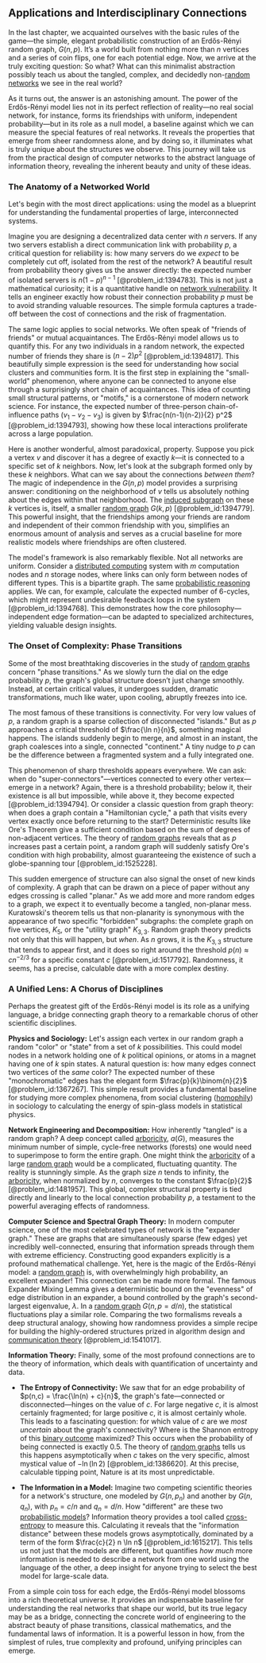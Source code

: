 ## Applications and Interdisciplinary Connections

In the last chapter, we acquainted ourselves with the basic rules of the game—the simple, elegant probabilistic construction of an Erdős-Rényi random graph, $G(n,p)$. It’s a world built from nothing more than $n$ vertices and a series of coin flips, one for each potential edge. Now, we arrive at the truly exciting question: So what? What can this minimalist abstraction possibly teach us about the tangled, complex, and decidedly non-[random networks](@article_id:262783) we see in the real world?

As it turns out, the answer is an astonishing amount. The power of the Erdős-Rényi model lies not in its perfect reflection of reality—no real social network, for instance, forms its friendships with uniform, independent probability—but in its role as a null model, a baseline against which we can measure the special features of real networks. It reveals the properties that emerge from sheer randomness alone, and by doing so, it illuminates what is truly unique about the structures we observe. This journey will take us from the practical design of computer networks to the abstract language of information theory, revealing the inherent beauty and unity of these ideas.

### The Anatomy of a Networked World

Let's begin with the most direct applications: using the model as a blueprint for understanding the fundamental properties of large, interconnected systems.

Imagine you are designing a decentralized data center with $n$ servers. If any two servers establish a direct communication link with probability $p$, a critical question for reliability is: how many servers do we *expect* to be completely cut off, isolated from the rest of the network? A beautiful result from probability theory gives us the answer directly: the expected number of isolated servers is $n(1-p)^{n-1}$ [@problem_id:1394783]. This is not just a mathematical curiosity; it is a quantitative handle on [network vulnerability](@article_id:267153). It tells an engineer exactly how robust their connection probability $p$ must be to avoid stranding valuable resources. The simple formula captures a trade-off between the cost of connections and the risk of fragmentation.

The same logic applies to social networks. We often speak of "friends of friends" or mutual acquaintances. The Erdős-Rényi model allows us to quantify this. For any two individuals in a random network, the expected number of friends they share is $(n-2)p^2$ [@problem_id:1394817]. This beautifully simple expression is the seed for understanding how social clusters and communities form. It is the first step in explaining the "small-world" phenomenon, where anyone can be connected to anyone else through a surprisingly short chain of acquaintances. This idea of counting small structural patterns, or "motifs," is a cornerstone of modern network science. For instance, the expected number of three-person chain-of-influence paths ($v_1-v_2-v_3$) is given by $\frac{n(n-1)(n-2)}{2} p^2$ [@problem_id:1394793], showing how these local interactions proliferate across a large population.

Here is another wonderful, almost paradoxical, property. Suppose you pick a vertex $v$ and discover it has a degree of exactly $k$—it is connected to a specific set of $k$ neighbors. Now, let's look at the subgraph formed only by these $k$ neighbors. What can we say about the connections *between them*? The magic of independence in the $G(n,p)$ model provides a surprising answer: conditioning on the neighborhood of $v$ tells us absolutely nothing about the edges within that neighborhood. The [induced subgraph](@article_id:269818) on these $k$ vertices is, itself, a smaller [random graph](@article_id:265907) $G(k,p)$ [@problem_id:1394779]. This powerful insight, that the friendships among your friends are random and independent of their common friendship with you, simplifies an enormous amount of analysis and serves as a crucial baseline for more realistic models where friendships are often clustered.

The model's framework is also remarkably flexible. Not all networks are uniform. Consider a [distributed computing](@article_id:263550) system with $m$ computation nodes and $n$ storage nodes, where links can only form between nodes of different types. This is a bipartite graph. The same [probabilistic reasoning](@article_id:272803) applies. We can, for example, calculate the expected number of 6-cycles, which might represent undesirable feedback loops in the system [@problem_id:1394768]. This demonstrates how the core philosophy—independent edge formation—can be adapted to specialized architectures, yielding valuable design insights.

### The Onset of Complexity: Phase Transitions

Some of the most breathtaking discoveries in the study of [random graphs](@article_id:269829) concern "phase transitions." As we slowly turn the dial on the edge probability $p$, the graph's global structure doesn’t just change smoothly. Instead, at certain critical values, it undergoes sudden, dramatic transformations, much like water, upon cooling, abruptly freezes into ice.

The most famous of these transitions is connectivity. For very low values of $p$, a random graph is a sparse collection of disconnected "islands." But as $p$ approaches a critical threshold of $\frac{\ln n}{n}$, something magical happens. The islands suddenly begin to merge, and almost in an instant, the graph coalesces into a single, connected "continent." A tiny nudge to $p$ can be the difference between a fragmented system and a fully integrated one.

This phenomenon of sharp thresholds appears everywhere. We can ask: when do "super-connectors"—vertices connected to every other vertex—emerge in a network? Again, there is a threshold probability; below it, their existence is all but impossible, while above it, they become expected [@problem_id:1394794]. Or consider a classic question from graph theory: when does a graph contain a "Hamiltonian cycle," a path that visits every vertex exactly once before returning to the start? Deterministic results like Ore's Theorem give a sufficient condition based on the sum of degrees of non-adjacent vertices. The theory of [random graphs](@article_id:269829) reveals that as $p$ increases past a certain point, a random graph will suddenly satisfy Ore's condition with high probability, almost guaranteeing the existence of such a globe-spanning tour [@problem_id:1525228].

This sudden emergence of structure can also signal the onset of new kinds of complexity. A graph that can be drawn on a piece of paper without any edges crossing is called "planar." As we add more and more random edges to a graph, we expect it to eventually become a tangled, non-planar mess. Kuratowski's theorem tells us that non-planarity is synonymous with the appearance of two specific "forbidden" subgraphs: the complete graph on five vertices, $K_5$, or the "utility graph" $K_{3,3}$. Random graph theory predicts not only that this will happen, but *when*. As $n$ grows, it is the $K_{3,3}$ structure that tends to appear first, and it does so right around the threshold $p(n) \approx c n^{-2/3}$ for a specific constant $c$ [@problem_id:1517792]. Randomness, it seems, has a precise, calculable date with a more complex destiny.

### A Unified Lens: A Chorus of Disciplines

Perhaps the greatest gift of the Erdős-Rényi model is its role as a unifying language, a bridge connecting graph theory to a remarkable chorus of other scientific disciplines.

**Physics and Sociology:** Let's assign each vertex in our random graph a random "color" or "state" from a set of $k$ possibilities. This could model nodes in a network holding one of $k$ political opinions, or atoms in a magnet having one of $k$ spin states. A natural question is: how many edges connect two vertices of the *same* color? The expected number of these "monochromatic" edges has the elegant form $\frac{p}{k}\binom{n}{2}$ [@problem_id:1367267]. This simple result provides a fundamental baseline for studying more complex phenomena, from social clustering ([homophily](@article_id:636008)) in sociology to calculating the energy of spin-glass models in statistical physics.

**Network Engineering and Decomposition:** How inherently "tangled" is a random graph? A deep concept called [arboricity](@article_id:263816), $a(G)$, measures the minimum number of simple, cycle-free networks (forests) one would need to superimpose to form the entire graph. One might think the [arboricity](@article_id:263816) of a large [random graph](@article_id:265907) would be a complicated, fluctuating quantity. The reality is stunningly simple. As the graph size $n$ tends to infinity, the [arboricity](@article_id:263816), when normalized by $n$, converges to the constant $\frac{p}{2}$ [@problem_id:1481957]. This global, complex structural property is tied directly and linearly to the local connection probability $p$, a testament to the powerful averaging effects of randomness.

**Computer Science and Spectral Graph Theory:** In modern computer science, one of the most celebrated types of network is the "expander graph." These are graphs that are simultaneously sparse (few edges) yet incredibly well-connected, ensuring that information spreads through them with extreme efficiency. Constructing good expanders explicitly is a profound mathematical challenge. Yet, here is the magic of the Erdős-Rényi model: a [random graph](@article_id:265907) is, with overwhelmingly high probability, an excellent expander! This connection can be made more formal. The famous Expander Mixing Lemma gives a deterministic bound on the "evenness" of edge distribution in an expander, a bound controlled by the graph's second-largest eigenvalue, $\lambda$. In a [random graph](@article_id:265907) $G(n,p=d/n)$, the statistical fluctuations play a similar role. Comparing the two formalisms reveals a deep structural analogy, showing how randomness provides a simple recipe for building the highly-ordered structures prized in algorithm design and [communication theory](@article_id:272088) [@problem_id:1541017].

**Information Theory:** Finally, some of the most profound connections are to the theory of information, which deals with quantification of uncertainty and data.
*   **The Entropy of Connectivity:** We saw that for an edge probability of $p(n,c) = \frac{\ln(n) + c}{n}$, the graph's fate—connected or disconnected—hinges on the value of $c$. For large negative $c$, it is almost certainly fragmented; for large positive $c$, it is almost certainly whole. This leads to a fascinating question: for which value of $c$ are we *most uncertain* about the graph's connectivity? Where is the Shannon entropy of this [binary outcome](@article_id:190536) maximized? This occurs when the probability of being connected is exactly $0.5$. The theory of [random graphs](@article_id:269829) tells us this happens asymptotically when $c$ takes on the very specific, almost mystical value of $-\ln(\ln 2)$ [@problem_id:1386620]. At this precise, calculable tipping point, Nature is at its most unpredictable.

*   **The Information in a Model:** Imagine two competing scientific theories for a network's structure, one modeled by $G(n, p_n)$ and another by $G(n, q_n)$, with $p_n=c/n$ and $q_n=d/n$. How "different" are these two [probabilistic models](@article_id:184340)? Information theory provides a tool called [cross-entropy](@article_id:269035) to measure this. Calculating it reveals that the "information distance" between these models grows asymptotically, dominated by a term of the form $\frac{c}{2} n \ln n$ [@problem_id:1615217]. This tells us not just that the models are different, but quantifies *how much* more information is needed to describe a network from one world using the language of the other, a deep insight for anyone trying to select the best model for large-scale data.

From a simple coin toss for each edge, the Erdős-Rényi model blossoms into a rich theoretical universe. It provides an indispensable baseline for understanding the real networks that shape our world, but its true legacy may be as a bridge, connecting the concrete world of engineering to the abstract beauty of phase transitions, classical mathematics, and the fundamental laws of information. It is a powerful lesson in how, from the simplest of rules, true complexity and profound, unifying principles can emerge.
